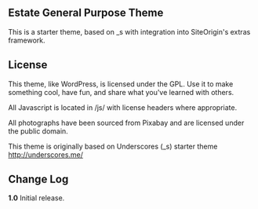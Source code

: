 Estate General Purpose Theme
---------------
This is a starter theme, based on _s with integration into SiteOrigin's extras framework.


License
---------------
This theme, like WordPress, is licensed under the GPL. Use it to make something cool, have fun, and share what you've learned with others.

All Javascript is located in /js/ with license headers where appropriate.

All photographs have been sourced from Pixabay and are licensed under the public domain.

This theme is originally based on Underscores (_s) starter theme http://underscores.me/


Change Log
---------------

**1.0**
Initial release.